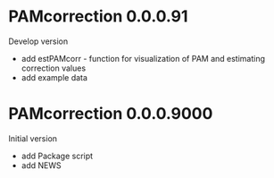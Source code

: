 # PAMcorrection 0.0.0.91

Develop version

* add estPAMcorr - function for visualization of PAM and estimating correction values
* add example data

# PAMcorrection 0.0.0.9000

Initial version

* add Package script
* add NEWS

